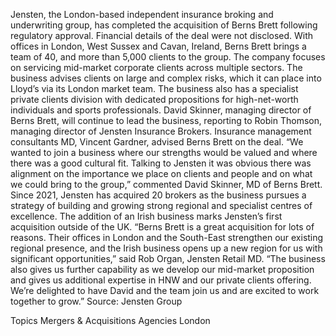 Jensten, the London-based independent insurance broking and underwriting group, has completed the acquisition of Berns Brett following regulatory approval.
Financial details of the deal were not disclosed.
With offices in London, West Sussex and Cavan, Ireland, Berns Brett brings a team of 40, and more than 5,000 clients to the group. The company focuses on servicing mid-market corporate clients across multiple sectors.
The business advises clients on large and complex risks, which it can place into Lloyd’s via its London market team. The business also has a specialist private clients division with dedicated propositions for high-net-worth individuals and sports professionals.
David Skinner, managing director of Berns Brett, will continue to lead the business, reporting to Robin Thomson, managing director of Jensten Insurance Brokers.
Insurance management consultants MD, Vincent Gardner, advised Berns Brett on the deal.
“We wanted to join a business where our strengths would be valued and where there was a good cultural fit. Talking to Jensten it was obvious there was alignment on the importance we place on clients and people and on what we could bring to the group,” commented David Skinner, MD of Berns Brett.
Since 2021, Jensten has acquired 20 brokers as the business pursues a strategy of building and growing strong regional and specialist centres of excellence. The addition of an Irish business marks Jensten’s first acquisition outside of the UK.
“Berns Brett is a great acquisition for lots of reasons. Their offices in London and the South-East strengthen our existing regional presence, and the Irish business opens up a new region for us with significant opportunities,” said Rob Organ, Jensten Retail MD. “The business also gives us further capability as we develop our mid-market proposition and gives us additional expertise in HNW and our private clients offering. We’re delighted to have David and the team join us and are excited to work together to grow.”
Source: Jensten Group

Topics
Mergers & Acquisitions
Agencies
London
